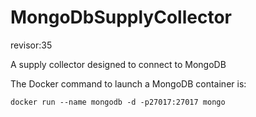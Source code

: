 # MongoDbSupplyCollector
revisor:35

A supply collector designed to connect to MongoDB

The Docker command to launch a MongoDB container is:

```docker run --name mongodb -d -p27017:27017 mongo```
